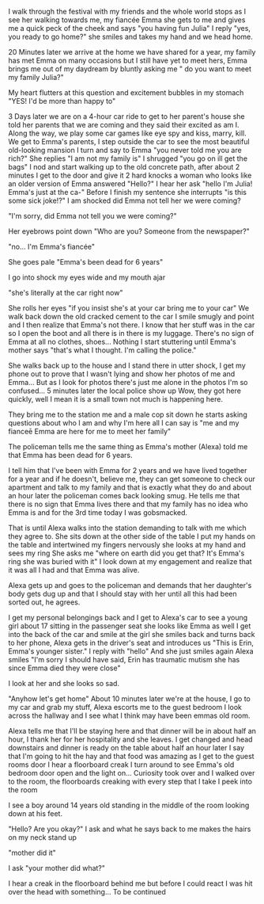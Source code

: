 I walk through the festival with my friends and the whole world stops as I see her walking towards me, my fiancée Emma she gets to me and gives me a quick peck of the cheek and says "you having fun Julia" I reply "yes, you ready to go home?" she smiles and takes my hand and we head home.

20 Minutes later we arrive at the home we have shared for a year, my family has met Emma on many occasions but I still have yet to meet hers,
Emma brings me out of my daydream by bluntly asking me " do you want to meet my family Julia?"

My heart flutters at this question and excitement bubbles in my stomach "YES! I'd be more than happy to"


3 Days later we are on a 4-hour car ride to get to her parent's house she told her parents that we are coming and they said their excited as am I. Along the way, we play some car games like eye spy and kiss, marry, kill. We get to Emma's parents, I step outside the car to see the most beautiful old-looking mansion I turn and say to Emma "you never told me you are rich?"
She replies "I am not my family is"
I shrugged
"you go on ill get the bags"
I nod and start walking up to the old concrete path, after about 2 minutes I get to the door and give it 2 hard knocks a woman who looks like an older version of Emma answered
"Hello?" I hear her ask
"hello I'm Julia! Emma's just at the ca-"
Before I finish my sentence she interrupts
"is this some sick joke!?"
I am shocked did Emma not tell her we were coming?

"I'm sorry, did Emma not tell you we were coming?"

Her eyebrows point down
"Who are you? Someone from the newspaper?"

"no... I'm Emma's fiancée"

She goes pale
"Emma's been dead for 6 years"

I go into shock my eyes wide and my mouth ajar 

"she's literally at the car right now"

She rolls her eyes 
"if you insist she's at your car bring me to your car"
We walk back down the old cracked cement to the car I smile smugly and point and I then realize that Emma's not there.
I know that her stuff was in the car so I open the boot and all there is in there is my luggage.
There's no sign of Emma at all no clothes, shoes... Nothing 
I start stuttering until Emma's mother says 
"that's what I thought. I'm calling the police."

She walks back up to the house and I stand there in utter shock, I get my phone out to prove that I wasn't lying and show her photos of me and Emma...
But as I look for photos there's just me alone in the photos 
I'm so confused...
5 minutes later the local police show up 
Wow, they got here quickly, well I mean it is a small town not much is happening here.

They bring me to the station me and a male cop sit down he starts asking questions about who I am and why I'm here all I can say is 
"me and my fianceē Emma are here for me to meet her family"

The policeman tells me the same thing as Emma's mother (Alexa) told me that Emma has been dead for 6 years.

I tell him that I've been with Emma for 2 years and we have lived together for a year and if he doesn't, believe me, they can get someone to check our apartment and talk to my family and that is exactly what they do and about an hour later the policeman comes back looking smug. 
He tells me that there is no sign that Emma lives there and that my family has no idea who Emma is and for the 3rd time today I was gobsmacked.

That is until Alexa walks into the station demanding to talk with me which they agree to.
She sits down at the other side of the table I put my hands on the table and intertwined my fingers nervously she looks at my hand and sees my ring 
She asks me 
"where on earth did you get that? It's Emma's ring she was buried with it"
I look down at my engagement and realize that it was all I had and that Emma was alive.

Alexa gets up and goes to the policeman and demands that her daughter's body gets dug up and that I should stay with her until all this had been sorted out, he agrees.

I get my personal belongings back and I get to Alexa's car to see a young girl about 17 sitting in the passenger seat she looks like Emma as well I get into the back of the car and smile at the girl she smiles back and turns back to her phone, Alexa gets in the driver's seat and introduces us 
"This is Erin, Emma's younger sister."
I reply with "hello"
And she just smiles again 
Alexa smiles 
"I'm sorry I should have said, Erin has traumatic mutism she has since Emma died they were close"

I look at her and she looks so sad.

"Anyhow let's get home"
About 10 minutes later we're at the house, I go to my car and grab my stuff, Alexa escorts me to the guest bedroom I look across the hallway and I see what I think may have been emmas old room.

Alexa tells me that I'll be staying here and that dinner will be in about half an hour, I thank her for her hospitality and she leaves. I get changed and head downstairs and dinner is ready on the table about half an hour later I say that I'm going to hit the hay and that food was amazing as I get to the guest rooms door I hear a floorboard creak I turn around to see Emma's old bedroom door open and the light on... Curiosity took over and I walked over to the room, the floorboards creaking with every step that I take I peek into the room 

I see a boy around 14 years old standing in the middle of the room looking down at his feet.

"Hello? Are you okay?" 
I ask and what he says back to me makes the hairs on my neck stand up 

"mother did it"

I ask "your mother did what?"

I hear a creak in the floorboard behind me but before I could react I was hit over the head with something... To be continued